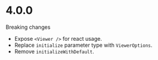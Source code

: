 # 4.0.0

Breaking changes

- Expose `<Viewer />` for react usage.
- Replace `initialize` parameter type with `ViewerOptions`.
- Remove `initializeWithDefault`.
